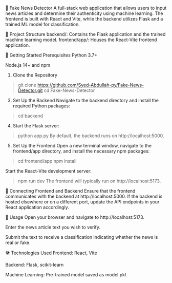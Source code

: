 📰 Fake News Detector
A full-stack web application that allows users to input news articles and determine their authenticity using machine learning. The frontend is built with React and Vite, while the backend utilizes Flask and a trained ML model for classification.

📁 Project Structure
backend/: Contains the Flask application and the trained machine learning model.
frontend/app/: Houses the React-Vite frontend application.

🚀 Getting Started
Prerequisites
Python 3.7+

Node.js 14+ and npm

1. Clone the Repository
> git clone https://github.com/Syed-Abdullah-py/Fake-News-Detector.git
> cd Fake-News-Detector

3. Set Up the Backend
Navigate to the backend directory and install the required Python packages:
> cd backend

4. Start the Flask server:
> python app.py
By default, the backend runs on http://localhost:5000.

5. Set Up the Frontend
Open a new terminal window, navigate to the frontend/app directory, and install the necessary npm packages:
> cd frontend/app
> npm install

Start the React-Vite development server:
> npm run dev
The frontend will typically run on http://localhost:5173.

🔗 Connecting Frontend and Backend
Ensure that the frontend communicates with the backend at http://localhost:5000. If the backend is hosted elsewhere or on a different port, update the API endpoints in your React application accordingly.

🧪 Usage
Open your browser and navigate to http://localhost:5173.

Enter the news article text you wish to verify.

Submit the text to receive a classification indicating whether the news is real or fake.

🛠️ Technologies Used
Frontend: React, Vite

Backend: Flask, scikit-learn

Machine Learning: Pre-trained model saved as model.pkl
